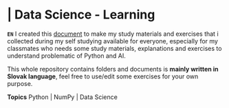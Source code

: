 # | Data Science - Learning

<b>```EN```</b> I created this <u>document</u> to make my study materials and exercises that i collected during my self studying available for everyone, especially for my classmates who needs some study materials, explanations and exercises to understand problematic of Python and AI.


This whole repository contains folders and documents is <b>mainly written in Slovak language</b>, feel free to use/edit some exercises for your own purpose.


<b>Topics</b> Python | NumPy | Data Science


